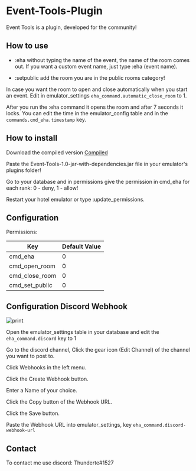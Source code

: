 # Event-Tools-Plugin
 Event Tools is a plugin, developed for the community!
 
 ## How to use
 
 - :eha without typing the name of the event, the name of the room comes out. If you want a custom event name, just type :eha (event name).
 
 - :setpublic add the room you are in the public rooms category!
  
  
In case you want the room to open and close automatically when you start an event. Edit in emulator_settings `eha_command.automatic_close_room` to 1.

After you run the :eha command it opens the room and after 7 seconds it locks. You can edit the time in the emulator_config table and in the `commands.cmd_eha.timestamp` key.



## How to install 
Download the compiled version [Compiled](https://github.com/Thunderte/Event-Tools-Plugin/releases/tag/1.0)

Paste the Event-Tools-1.0-jar-with-dependencies.jar file in your emulator's plugins folder!

Go to your database and in permissions give the permission in cmd_eha for each rank: 0 - deny, 1 - allow!

Restart your hotel emulator or type :update_permissions.


## Configuration

 Permissions:

| Key                  | Default Value |
|----------------------|---------------|
| cmd_eha              | 0             |
| cmd_open_room              | 0             |
| cmd_close_room              | 0             |
| cmd_set_public              | 0             |


## Configuration Discord Webhook

![print](https://i.ibb.co/44g0wJR/eha.png)


Open the emulator_settings table in your database and edit the `eha_command.discord` key to 1

Go to the discord channel, Click the gear icon (Edit Channel) of the channel you want to post to. 

Click Webhooks in the left menu. 

Click the Create Webhook button. 

Enter a Name of your choice. 

Click the Copy button of the Webhook URL. 

Click the Save button. 

Paste the Webhook URL into emulator_settings, key `eha_command.discord-webhook-url`


## Contact
To contact me use discord: Thunderte#1527


